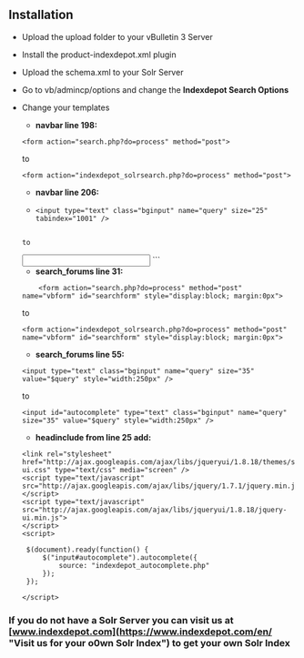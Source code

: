 ## Installation

* Upload the upload folder to your vBulletin 3 Server
* Install the product-indexdepot.xml plugin
* Upload the schema.xml to your Solr Server
* Go to vb/admincp/options and change the **Indexdepot Search Options**
* Change your templates
    * **navbar line 198:**
    
	```
	<form action="search.php?do=process" method="post">
	```

	to
	
	```
	<form action="indexdepot_solrsearch.php?do=process" method="post">
	```
	
    * **navbar line 206:**
    *
    	```
    	<input type="text" class="bginput" name="query" size="25" tabindex="1001" />
	```

	to
	
	```
	<input id="autocomplete" type="text" class="bginput" name="query" size="25" tabindex="1001" />
	```
	
    * **search_forums line 31:**
    
	```
        <form action="search.php?do=process" method="post" name="vbform" id="searchform" style="display:block; margin:0px">
	```
	
	to
	
	```
	<form action="indexdepot_solrsearch.php?do=process" method="post" name="vbform" id="searchform" style="display:block; margin:0px">
	```
	
    * **search_forums line 55:**

	```
	<input type="text" class="bginput" name="query" size="35" value="$query" style="width:250px" />
	```
	
	to

	```
	<input id="autocomplete" type="text" class="bginput" name="query" size="35" value="$query" style="width:250px" />
	```
	
    * **headinclude from line 25 add:**

   ```
   <link rel="stylesheet" href="http://ajax.googleapis.com/ajax/libs/jqueryui/1.8.18/themes/smoothness/jquery-ui.css" type="text/css" media="screen" />
   <script type="text/javascript" src="http://ajax.googleapis.com/ajax/libs/jquery/1.7.1/jquery.min.js">
   </script>
   <script type="text/javascript" src="http://ajax.googleapis.com/ajax/libs/jqueryui/1.8.18/jquery-ui.min.js"> 
   </script>
   <script>
   
   	$(document).ready(function() {
		$("input#autocomplete").autocomplete({
   			source: "indexdepot_autocomplete.php"
   		});
   	});
   	
   </script>
   ```


### If you do not have a Solr Server you can visit us at [www.indexdepot.com](https://www.indexdepot.com/en/ "Visit us for your o0wn Solr Index") to get your own Solr Index